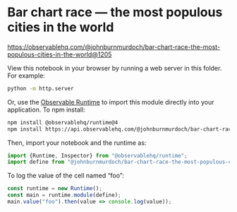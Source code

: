 # Bar chart race — the most populous cities in the world

https://observablehq.com/@johnburnmurdoch/bar-chart-race-the-most-populous-cities-in-the-world@1205

View this notebook in your browser by running a web server in this folder. For
example:

~~~sh
python -m http.server
~~~

Or, use the [Observable Runtime](https://github.com/observablehq/runtime) to
import this module directly into your application. To npm install:

~~~sh
npm install @observablehq/runtime@4
npm install https://api.observablehq.com/@johnburnmurdoch/bar-chart-race-the-most-populous-cities-in-the-world.tgz?v=3
~~~

Then, import your notebook and the runtime as:

~~~js
import {Runtime, Inspector} from "@observablehq/runtime";
import define from "@johnburnmurdoch/bar-chart-race-the-most-populous-cities-in-the-world";
~~~

To log the value of the cell named “foo”:

~~~js
const runtime = new Runtime();
const main = runtime.module(define);
main.value("foo").then(value => console.log(value));
~~~
